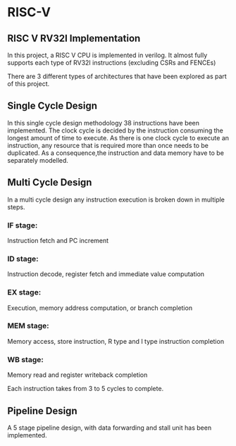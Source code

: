 # RISC-V

## RISC V RV32I Implementation

In this project, a RISC V CPU is implemented in verilog. It almost fully supports each type of RV32I instructions (excluding CSRs and FENCEs)
		

There are 3 different types of architectures that have been explored as part of this project. 

## Single Cycle Design

In this single cycle design methodology 38 instructions have been implemented. The clock cycle is decided by the instruction consuming the longest amount of time to execute. As there is one clock cycle to execute an instruction, any resource that is required more than once needs to be duplicated. As a consequence,the instruction and data memory have to be separately modelled. 


## Multi Cycle Design

In a multi cycle design any instruction execution is broken down in multiple steps.

### IF stage: 
Instruction fetch and PC increment
### ID stage: 
Instruction decode, register fetch and immediate value computation
### EX stage: 
Execution, memory address computation, or branch completion 
### MEM stage:
Memory access, store instruction, R type and I type instruction completion 
### WB stage:
Memory read and register writeback completion

Each instruction takes from 3 to 5 cycles to complete. 

## Pipeline Design

A 5 stage pipeline design, with data forwarding and stall unit has been implemented.




